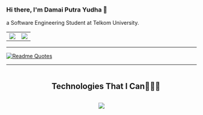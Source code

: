 ### Hi there, I'm Damai Putra Yudha 🫨  
a Software Engineering Student at Telkom University.

<table>
  <tr>
    <td>
      <img src="https://github-readme-stats.vercel.app/api/top-langs/?username=restuzaki&hide_progress=false&theme=radical&layout=compact" />
    </td>
    <td>
      <img src="https://github-readme-stats.vercel.app/api?username=restuzaki&theme=radical" />
    </td>
  </tr>
</table>

----------------------------------------------------------------------------------------------------------------------------------------

[![Readme Quotes](https://quotes-github-readme.vercel.app/api?type=horizontal&theme=dark)](https://github.com/piyushsuthar/github-readme-quotes)

----------------------------------------------------------------------------------------------------------------------------------------

<div id="user-content-toc">
  <ul align="center">
    <summary><h2 style="display: inline-block">Technologies That I Can👨🏻‍💻</h2></summary>
  </ul>
</div>

<!-- Tech Stack Icons -->
<p align="center">
  <a href="https://skillicons.dev">
    <img src="https://skillicons.dev/icons?i=git,figma,dart,flutter,kotlin,cs,cpp,java,postman,go,html,js,css,bots,replit,mysql&perline=14" />
  </a>
</p>
